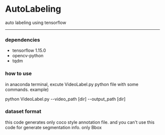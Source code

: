 # AutoLabeling
auto labeling using tensorflow

- - -

### dependencies
- tensorflow 1.15.0
- opencv-python
- tqdm


### how to use
in anaconda terminal, excute VideoLabel.py python file with some commands.
example)

python VideoLabel.py --video_path [dir] --output_path [dir]
  
  
### dataset format
this code generates only coco style annotation file. and you can't use this code for generate segmentation info. only Bbox
